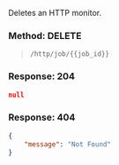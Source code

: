 Deletes an HTTP monitor.

### Method: DELETE

> ```
>/http/job/{{job_id}}
>```

### Response: 204

```json
null
```

### Response: 404

```json
{
    "message": "Not Found"
}
```

